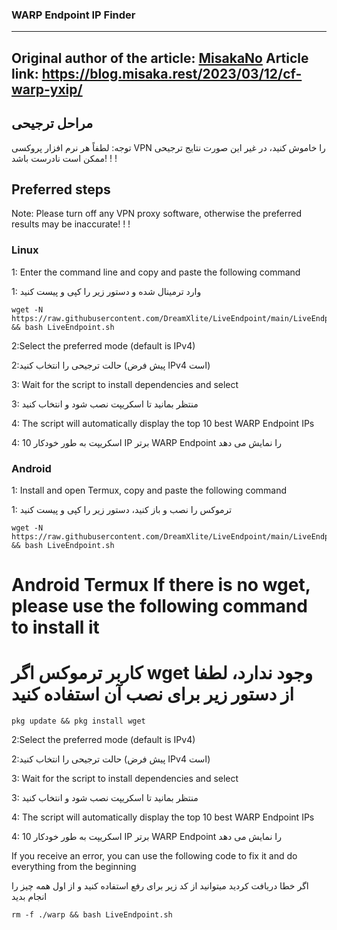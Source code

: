 ### WARP Endpoint IP Finder

--------------------------------------------------------------------------
**Original author of the article:** [MisakaNo](https://blog.misaka.rest/)
**Article link:** https://blog.misaka.rest/2023/03/12/cf-warp-yxip/
--------------------------------------------------------------------------
## مراحل ترجیحی

توجه: لطفاً هر نرم افزار پروکسی VPN را خاموش کنید، در غیر این صورت نتایج ترجیحی ممکن است نادرست باشد! ! !

## Preferred steps

Note: Please turn off any VPN proxy software, otherwise the preferred results may be inaccurate! ! !

### Linux

1: Enter the command line and copy and paste the following command

1: وارد ترمینال شده و دستور زیر را کپی و پیست کنید

```shell
wget -N https://raw.githubusercontent.com/DreamXlite/LiveEndpoint/main/LiveEndpoint.sh && bash LiveEndpoint.sh
```

2:Select the preferred mode (default is IPv4)


2:حالت ترجیحی را انتخاب کنید (پیش فرض IPv4 است)

3: Wait for the script to install dependencies and select


3: منتظر بمانید تا اسکریپت نصب شود و انتخاب کنید


4: The script will automatically display the top 10 best WARP Endpoint IPs



4: اسکریپت به طور خودکار 10 IP برتر WARP Endpoint را نمایش می دهد

### Android

1: Install and open Termux, copy and paste the following command

1: ترموکس را نصب و باز کنید، دستور زیر را کپی و پیست کنید

```shell
wget -N https://raw.githubusercontent.com/DreamXlite/LiveEndpoint/main/LiveEndpoint.sh && bash LiveEndpoint.sh
```

# Android Termux If there is no wget, please use the following command to install it


# کاربر ترموکس اگر wget وجود ندارد، لطفا از دستور زیر برای نصب آن استفاده کنید
```shell
pkg update && pkg install wget
```

2:Select the preferred mode (default is IPv4)


2:حالت ترجیحی را انتخاب کنید (پیش فرض IPv4 است)

3: Wait for the script to install dependencies and select


3: منتظر بمانید تا اسکریپت نصب شود و انتخاب کنید


4: The script will automatically display the top 10 best WARP Endpoint IPs



4: اسکریپت به طور خودکار 10 IP برتر WARP Endpoint را نمایش می دهد



If you receive an error, you can use the following code to fix it and do everything from the beginning


اگر خطا دریافت کردید میتوانید از کد زیر برای رفع استفاده کنید و از اول همه چیز را انجام بدید

```shell
rm -f ./warp && bash LiveEndpoint.sh
```
